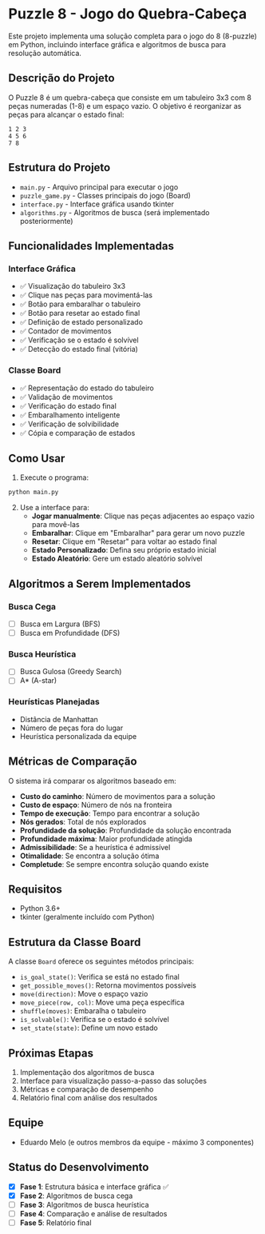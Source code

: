 # Puzzle 8 - Jogo do Quebra-Cabeça

Este projeto implementa uma solução completa para o jogo do 8 (8-puzzle) em Python, incluindo interface gráfica e algoritmos de busca para resolução automática.

## Descrição do Projeto

O Puzzle 8 é um quebra-cabeça que consiste em um tabuleiro 3x3 com 8 peças numeradas (1-8) e um espaço vazio. O objetivo é reorganizar as peças para alcançar o estado final:

```
1 2 3
4 5 6
7 8  
```

## Estrutura do Projeto

- `main.py` - Arquivo principal para executar o jogo
- `puzzle_game.py` - Classes principais do jogo (Board)
- `interface.py` - Interface gráfica usando tkinter
- `algorithms.py` - Algoritmos de busca (será implementado posteriormente)

## Funcionalidades Implementadas

### Interface Gráfica
- ✅ Visualização do tabuleiro 3x3
- ✅ Clique nas peças para movimentá-las
- ✅ Botão para embaralhar o tabuleiro
- ✅ Botão para resetar ao estado final
- ✅ Definição de estado personalizado
- ✅ Contador de movimentos
- ✅ Verificação se o estado é solvível
- ✅ Detecção do estado final (vitória)

### Classe Board
- ✅ Representação do estado do tabuleiro
- ✅ Validação de movimentos
- ✅ Verificação do estado final
- ✅ Embaralhamento inteligente
- ✅ Verificação de solvibilidade
- ✅ Cópia e comparação de estados

## Como Usar

1. Execute o programa:
```bash
python main.py
```

2. Use a interface para:
   - **Jogar manualmente**: Clique nas peças adjacentes ao espaço vazio para movê-las
   - **Embaralhar**: Clique em "Embaralhar" para gerar um novo puzzle
   - **Resetar**: Clique em "Resetar" para voltar ao estado final
   - **Estado Personalizado**: Defina seu próprio estado inicial
   - **Estado Aleatório**: Gere um estado aleatório solvível

## Algoritmos a Serem Implementados

### Busca Cega
- [ ] Busca em Largura (BFS)
- [ ] Busca em Profundidade (DFS)

### Busca Heurística
- [ ] Busca Gulosa (Greedy Search)
- [ ] A* (A-star)

### Heurísticas Planejadas
- Distância de Manhattan
- Número de peças fora do lugar
- Heurística personalizada da equipe

## Métricas de Comparação

O sistema irá comparar os algoritmos baseado em:
- **Custo do caminho**: Número de movimentos para a solução
- **Custo de espaço**: Número de nós na fronteira
- **Tempo de execução**: Tempo para encontrar a solução
- **Nós gerados**: Total de nós explorados
- **Profundidade da solução**: Profundidade da solução encontrada
- **Profundidade máxima**: Maior profundidade atingida
- **Admissibilidade**: Se a heurística é admissível
- **Otimalidade**: Se encontra a solução ótima
- **Completude**: Se sempre encontra solução quando existe

## Requisitos

- Python 3.6+
- tkinter (geralmente incluído com Python)

## Estrutura da Classe Board

A classe `Board` oferece os seguintes métodos principais:

- `is_goal_state()`: Verifica se está no estado final
- `get_possible_moves()`: Retorna movimentos possíveis
- `move(direction)`: Move o espaço vazio
- `move_piece(row, col)`: Move uma peça específica
- `shuffle(moves)`: Embaralha o tabuleiro
- `is_solvable()`: Verifica se o estado é solvível
- `set_state(state)`: Define um novo estado

## Próximas Etapas

1. Implementação dos algoritmos de busca
2. Interface para visualização passo-a-passo das soluções
3. Métricas e comparação de desempenho
4. Relatório final com análise dos resultados

## Equipe

- Eduardo Melo (e outros membros da equipe - máximo 3 componentes)

## Status do Desenvolvimento

- [x] **Fase 1**: Estrutura básica e interface gráfica ✅
- [x] **Fase 2**: Algoritmos de busca cega
- [ ] **Fase 3**: Algoritmos de busca heurística
- [ ] **Fase 4**: Comparação e análise de resultados
- [ ] **Fase 5**: Relatório final
